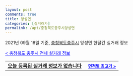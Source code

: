 ```yaml
---
layout: post
comments: true
title: 앙성면
categories: [실거래가]
permalink: /apt/충청북도충주시앙성면
---
```


2021년 09월 18일 기준, <a href="/apt/충청북도충주시">충청북도충주시</a> 앙성면 한달간 실거래 정보

<a style="color: blue;" href="/apt/충청북도충주시">< 충청북도 충주시 전체 실거래 정보</a>
<!---- start ---->
<table>
  <tr>
    <td colspan="4" style="font-weight: bold;"><a href="/apt/충청북도충주시앙성면{name_without_space}">오늘 등록된 실거래 정보가 없습니다</a> &nbsp;&nbsp;&nbsp; <a style="color: blue; font-size: smaller;" href="/apt/충청북도충주시앙성면{name_without_space}">면적별 최고가 ></a></td>
  </tr>
    
</table>
<!---- end ---->
    